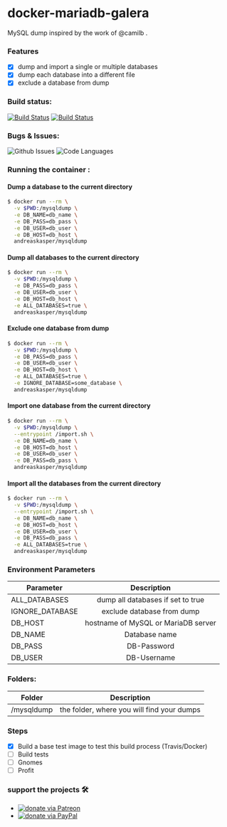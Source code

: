 # docker-mariadb-galera
MySQL dump inspired by the work of @camilb .

### Features
- [x] dump and import a single or multiple databases
- [x] dump each database into a different file
- [x] exclude a database from dump

### Build status:
[![Build Status](https://img.shields.io/docker/cloud/automated/andreaskasper/mysqldump.svg)](https://hub.docker.com/r/andreaskasper/docker-mysqldump)
[![Build Status](https://img.shields.io/docker/cloud/build/andreaskasper/mysqldump.svg)](https://hub.docker.com/r/andreaskasper/docker-mysqldump)

### Bugs & Issues:
![Github Issues](https://img.shields.io/github/issues/andreaskasper/docker-mysqldump.svg)
![Code Languages](https://img.shields.io/github/languages/top/andreaskasper/docker-mysqldump.svg)

### Running the container :

#### Dump a database to the current directory

```sh
$ docker run --rm \
  -v $PWD:/mysqldump \
  -e DB_NAME=db_name \
  -e DB_PASS=db_pass \
  -e DB_USER=db_user \
  -e DB_HOST=db_host \
  andreaskasper/mysqldump
```

#### Dump all databases to the current directory

```sh
$ docker run --rm \
  -v $PWD:/mysqldump \
  -e DB_PASS=db_pass \
  -e DB_USER=db_user \
  -e DB_HOST=db_host \
  -e ALL_DATABASES=true \
  andreaskasper/mysqldump
```

#### Exclude one database from dump

```sh
$ docker run --rm \
  -v $PWD:/mysqldump \
  -e DB_PASS=db_pass \
  -e DB_USER=db_user \
  -e DB_HOST=db_host \
  -e ALL_DATABASES=true \
  -e IGNORE_DATABASE=some_database \
  andreaskasper/mysqldump
```

#### Import one database from the current directory

```sh
$ docker run --rm \
  -v $PWD:/mysqldump \
  --entrypoint /import.sh \
  -e DB_NAME=db_name \
  -e DB_HOST=db_host \
  -e DB_USER=db_user \
  -e DB_PASS=db_pass \
  andreaskasper/mysqldump
```

#### Import all the databases from the current directory

```sh
$ docker run --rm \
  -v $PWD:/mysqldump \
  --entrypoint /import.sh \
  -e DB_NAME=db_name \
  -e DB_HOST=db_host \
  -e DB_USER=db_user \
  -e DB_PASS=db_pass \
  -e ALL_DATABASES=true \
  andreaskasper/mysqldump
```

### Environment Parameters
| Parameter     | Description   |
| ------------- |:-------------:|
| ALL_DATABASES | dump all databases if set to true |
| IGNORE_DATABASE | exclude database from dump |
| DB_HOST | hostname of MySQL or MariaDB server |
| DB_NAME | Database name |
| DB_PASS | DB-Password |
| DB_USER | DB-Username |


### Folders:
| Folder        | Description   |
| ------------- |:-------------:|
| /mysqldump    | the folder, where you will find your dumps  |

### Steps
- [x] Build a base test image to test this build process (Travis/Docker)
- [ ] Build tests
- [ ] Gnomes
- [ ] Profit

### support the projects :hammer_and_wrench:
* [![donate via Patreon](https://img.shields.io/badge/Donate-Patreon-green.svg)](https://www.patreon.com/AndreasKasper)
* [![donate via PayPal](https://img.shields.io/badge/Donate-PayPal-green.svg)](https://www.paypal.me/AndreasKasper)
